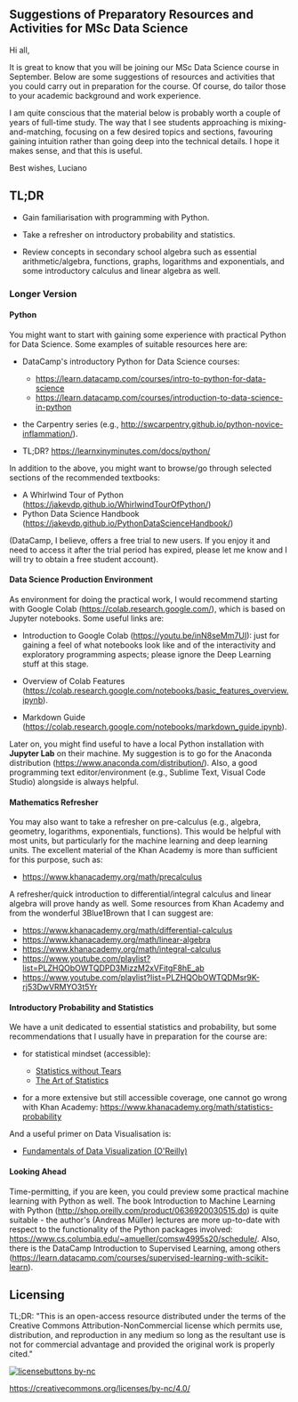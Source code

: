 ## Suggestions of Preparatory Resources and Activities for MSc Data Science


Hi all,

It is great to know that you will be joining our MSc Data Science course in September. Below are some suggestions of resources and activities that you could carry out in preparation for the course. Of course, do tailor those to your academic background and work experience.

I am quite conscious that the material below is probably worth a couple of years of full-time study. The way that I see students approaching is mixing-and-matching, focusing on a few desired topics and sections, favouring gaining intuition rather than going deep into the technical details. I hope it makes sense, and that this is useful.

Best wishes,
Luciano


## TL;DR

* Gain familiarisation with programming with Python.

* Take a refresher on introductory probability and statistics.

* Review concepts in secondary school algebra such as essential arithmetic/algebra, functions, graphs, logarithms and exponentials, and some introductory calculus and linear algebra as well.


### Longer Version


#### Python

You might want to start with gaining some experience with practical Python for Data Science. Some examples of suitable resources here are:

* DataCamp's introductory Python for Data Science courses:
    - https://learn.datacamp.com/courses/intro-to-python-for-data-science
    - https://learn.datacamp.com/courses/introduction-to-data-science-in-python

* the Carpentry series (e.g., http://swcarpentry.github.io/python-novice-inflammation/).

* TL;DR? https://learnxinyminutes.com/docs/python/


In addition to the above, you might want to browse/go through selected sections of the recommended textbooks:

* A Whirlwind Tour of Python (https://jakevdp.github.io/WhirlwindTourOfPython/)
* Python Data Science Handbook (https://jakevdp.github.io/PythonDataScienceHandbook/)

(DataCamp, I believe, offers a free trial to new users. If you enjoy it and need to access it after the trial period has expired, please let me know and I will try to obtain a free student account).


#### Data Science Production Environment

As environment for doing the practical work, I would recommend starting with Google Colab (https://colab.research.google.com/), which is based on Jupyter notebooks. Some useful links are:

* Introduction to Google Colab (https://youtu.be/inN8seMm7UI): just for gaining a feel of what notebooks look like and of the interactivity and exploratory programming aspects; please ignore the Deep Learning stuff at this stage.

* Overview of Colab Features (https://colab.research.google.com/notebooks/basic_features_overview.ipynb).

* Markdown Guide (https://colab.research.google.com/notebooks/markdown_guide.ipynb).


Later on, you might find useful to have a local Python installation with **Jupyter Lab** on their machine. My suggestion is to go for the Anaconda distribution (https://www.anaconda.com/distribution/). Also, a good programming text editor/environment (e.g., Sublime Text, Visual Code Studio) alongside is always helpful.


#### Mathematics Refresher

You may also want to take a refresher on pre-calculus (e.g., algebra, geometry, logarithms, exponentials, functions). This would be helpful with most units, but particularly for the machine learning and deep learning units. The excellent material of the Khan Academy is more than sufficient for this purpose, such as:

* https://www.khanacademy.org/math/precalculus

A refresher/quick introduction to differential/integral calculus and linear algebra will prove handy as well. Some resources from Khan Academy and from the wonderful 3Blue1Brown that I can suggest are: 

* https://www.khanacademy.org/math/differential-calculus
* https://www.khanacademy.org/math/linear-algebra
* https://www.khanacademy.org/math/integral-calculus
* https://www.youtube.com/playlist?list=PLZHQObOWTQDPD3MizzM2xVFitgF8hE_ab
* https://www.youtube.com/playlist?list=PLZHQObOWTQDMsr9K-rj53DwVRMYO3t5Yr




#### Introductory Probability and Statistics

We have a unit dedicated to essential statistics and probability, but some recommendations that I usually have in preparation for the course are:

* for statistical mindset (accessible):
    + [Statistics without Tears](https://www.penguin.co.uk/books/135/13568/statistics-without-tears/9780141987491.html)
    + [The Art of Statistics](https://www.penguin.co.uk/books/294/294857/the-art-of-statistics/9780241398630.html)
    
* for a more extensive but still accessible coverage, one cannot go wrong with Khan Academy: https://www.khanacademy.org/math/statistics-probability



And a useful primer on Data Visualisation is:

* [Fundamentals of Data Visualization (O'Reilly)](https://clauswilke.com/dataviz/)



#### Looking Ahead

Time-permitting, if you are keen, you could preview some practical machine learning with Python as well. The book Introduction to Machine Learning with Python (http://shop.oreilly.com/product/0636920030515.do) is quite suitable - the author's (Andreas Müller) lectures are more up-to-date with respect to the functionality of the Python packages involved: https://www.cs.columbia.edu/~amueller/comsw4995s20/schedule/. Also, there is the DataCamp Introduction to Supervised Learning, among others (https://learn.datacamp.com/courses/supervised-learning-with-scikit-learn).




## Licensing

TL;DR: "This is an open-access resource distributed under the terms of the Creative Commons Attribution-NonCommercial license which permits use, distribution, and reproduction in any medium so long as the resultant use is not for commercial advantage and provided the original work is properly cited."

[![licensebuttons by-nc](https://licensebuttons.net/l/by-nc/3.0/88x31.png)](https://creativecommons.org/licenses/by-nc/4.0)

https://creativecommons.org/licenses/by-nc/4.0/
